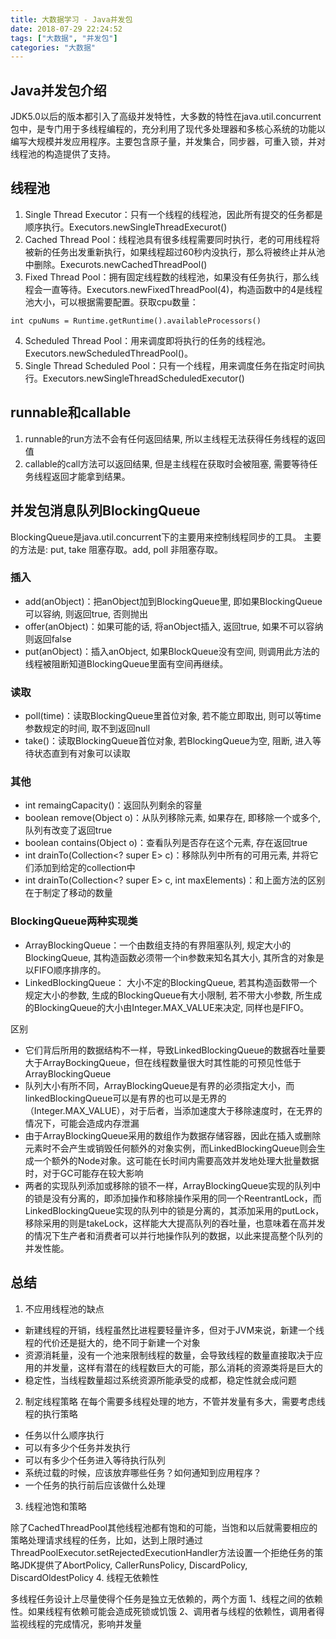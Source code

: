 ```yaml
---
title: 大数据学习 - Java并发包
date: 2018-07-29 22:24:52
tags: ["大数据", "并发包"]
categories: "大数据"
---
```

## Java并发包介绍
JDK5.0以后的版本都引入了高级并发特性，大多数的特性在java.util.concurrent包中，是专门用于多线程编程的，充分利用了现代多处理器和多核心系统的功能以编写大规模并发应用程序。主要包含原子量，并发集合，同步器，可重入锁，并对线程池的构造提供了支持。
## 线程池
1. Single Thread Executor：只有一个线程的线程池，因此所有提交的任务都是顺序执行。Executors.newSingleThreadExecurot()
2. Cached Thread Pool：线程池具有很多线程需要同时执行，老的可用线程将被新的任务出发重新执行，如果线程超过60秒内没执行，那么将被终止并从池中删除。Execurots.newCachedThreadPool()
3. Fixed Thread Pool：拥有固定线程数的线程池，如果没有任务执行，那么线程会一直等待。Executors.newFixedThreadPool(4)，构造函数中的4是线程池大小，可以根据需要配置。获取cpu数量：
```
int cpuNums = Runtime.getRuntime().availableProcessors()
```
4. Scheduled Thread Pool：用来调度即将执行的任务的线程池。Executors.newScheduledThreadPool()。
5. Single Thread Scheduled Pool：只有一个线程，用来调度任务在指定时间执行。Executors.newSingleThreadScheduledExecutor()

## runnable和callable
1. runnable的run方法不会有任何返回结果, 所以主线程无法获得任务线程的返回值
2. callable的call方法可以返回结果, 但是主线程在获取时会被阻塞, 需要等待任务线程返回才能拿到结果。

## 并发包消息队列BlockingQueue
BlockingQueue是java.util.concurrent下的主要用来控制线程同步的工具。
主要的方法是: put, take 阻塞存取。add, poll 非阻塞存取。
### 插入
- add(anObject)：把anObject加到BlockingQueue里, 即如果BlockingQueue可以容纳, 则返回true, 否则抛出
- offer(anObject)：如果可能的话, 将anObject插入, 返回true, 如果不可以容纳则返回false
- put(anObject)：插入anObject, 如果BlockQueue没有空间, 则调用此方法的线程被阻断知道BlockingQueue里面有空间再继续。
### 读取
- poll(time)：读取BlockingQueue里首位对象, 若不能立即取出, 则可以等time参数规定的时间, 取不到返回null
- take()：读取BlockingQueue首位对象, 若BlockingQueue为空, 阻断, 进入等待状态直到有对象可以读取
### 其他
- int remaingCapacity()：返回队列剩余的容量
- boolean remove(Object o)：从队列移除元素, 如果存在, 即移除一个或多个, 队列有改变了返回true
- boolean contains(Object o)：查看队列是否存在这个元素, 存在返回true
- int drainTo(Collection<? super E> c)：移除队列中所有的可用元素, 并将它们添加到给定的collection中
- int drainTo(Collection<? super E> c, int maxElements)：和上面方法的区别在于制定了移动的数量

### BlockingQueue两种实现类
- ArrayBlockingQueue：一个由数组支持的有界阻塞队列, 规定大小的BlockingQueue, 其构造函数必须带一个in参数来知名其大小, 其所含的对象是以FIFO顺序排序的。
- LinkedBlockingQueue： 大小不定的BlockingQueue, 若其构造函数带一个规定大小的参数, 生成的BlockingQueue有大小限制, 若不带大小参数, 所生成的BlockingQueue的大小由Integer.MAX_VALUE来决定, 同样也是FIFO。

区别
- 它们背后所用的数据结构不一样，导致LinkedBlockingQueue的数据吞吐量要大于ArrayBockingQueue，但在线程数量很大时其性能的可预见性低于ArrayBlockingQueue
- 队列大小有所不同，ArrayBlockingQueue是有界的必须指定大小，而linkedBlockingQueue可以是有界的也可以是无界的（Integer.MAX_VALUE），对于后者，当添加速度大于移除速度时，在无界的情况下，可能会造成内存泄漏
- 由于ArrayBlockingQueue采用的数组作为数据存储容器，因此在插入或删除元素时不会产生或销毁任何额外的对象实例，而LinkedBlockingQueue则会生成一个额外的Node对象。这可能在长时间内需要高效并发地处理大批量数据时，对于GC可能存在较大影响
- 两者的实现队列添加或移除的锁不一样，ArrayBlockingQueue实现的队列中的锁是没有分离的，即添加操作和移除操作采用的同一个ReentrantLock，而LinkedBlockingQueue实现的队列中的锁是分离的，其添加采用的putLock，移除采用的则是takeLock，这样能大大提高队列的吞吐量，也意味着在高并发的情况下生产者和消费者可以并行地操作队列的数据，以此来提高整个队列的并发性能。
## 总结
1.  不应用线程池的缺点
- 新建线程的开销，线程虽然比进程要轻量许多，但对于JVM来说，新建一个线程的代价还是挺大的，绝不同于新建一个对象
- 资源消耗量，没有一个池来限制线程的数量，会导致线程的数量直接取决于应用的并发量，这样有潜在的线程数巨大的可能，那么消耗的资源类将是巨大的
- 稳定性，当线程数量超过系统资源所能承受的成都，稳定性就会成问题
2.  制定线程策略
在每个需要多线程处理的地方，不管并发量有多大，需要考虑线程的执行策略
- 任务以什么顺序执行
- 可以有多少个任务并发执行
- 可以有多少个任务进入等待执行队列
- 系统过载的时候，应该放弃哪些任务？如何通知到应用程序？
- 一个任务的执行前后应该做什么处理
3.  线程池饱和策略

除了CachedThreadPool其他线程池都有饱和的可能，当饱和以后就需要相应的策略处理请求线程的任务，比如，达到上限时通过ThreadPoolExecutor.setRejectedExecutionHandler方法设置一个拒绝任务的策略JDK提供了AbortPolicy, CallerRunsPolicy, DiscardPolicy, DiscardOldestPolicy
4. 线程无依赖性

多线程任务设计上尽量使得个任务是独立无依赖的，两个方面
1、线程之间的依赖性。如果线程有依赖可能会造成死锁或饥饿
2、调用者与线程的依赖性，调用者得监视线程的完成情况，影响并发量